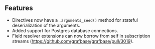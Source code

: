 ## Features

- Directives now have a `.arguments_seed()` method for stateful deserialization of the arguments.
- Added support for Postgres database connections.
- Field resolver extensions can now borrow from self in subscription streams (https://github.com/grafbase/grafbase/pull/3019).
